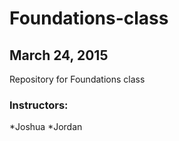 # Foundations-class
## March 24, 2015
Repository for Foundations class

### Instructors:

*Joshua
*Jordan

